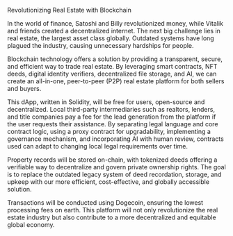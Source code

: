 
Revolutionizing Real Estate with Blockchain

In the world of finance, Satoshi and Billy revolutionized money, while Vitalik and friends created a decentralized internet. The next big challenge lies in real estate, the largest asset class globally. Outdated systems have long plagued the industry, causing unnecessary hardships for people.

Blockchain technology offers a solution by providing a transparent, secure, and efficient way to trade real estate. By leveraging smart contracts, NFT deeds, digital identity verifiers, decentralized file storage, and AI, we can create an all-in-one, peer-to-peer (P2P) real estate platform for both sellers and buyers.

This dApp, written in Solidity, will be free for users, open-source and decentralized. Local third-party intermediaries such as realtors, lenders, and title companies pay a fee for the lead generation from the platform if the user requests their assistance. By separating legal language and core contract logic, using a proxy contract for upgradability, implementing a governance mechanism, and incorporating AI with human review, contracts used can adapt to changing local legal requirements over time. 

Property records will be stored on-chain, with tokenized deeds offering a verifiable way to decentralize and govern private ownership rights. The goal is to replace the outdated legacy system of deed recordation, storage, and upkeep with our more efficient, cost-effective, and globally accessible solution.

Transactions will be conducted using Dogecoin, ensuring the lowest processing fees on earth. This platform will not only revolutionize the real estate industry but also contribute to a more decentralized and equitable global economy.



